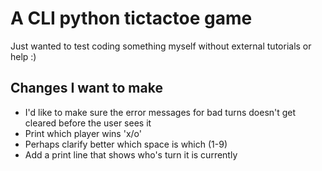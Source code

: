 # A CLI python tictactoe game

Just wanted to test coding something myself without external tutorials or help :)

## Changes I want to make

- I'd like to make sure the error messages for bad turns doesn't get cleared before the user sees it
- Print which player wins 'x/o'
- Perhaps clarify better which space is which (1-9)
- Add a print line that shows who's turn it is currently
